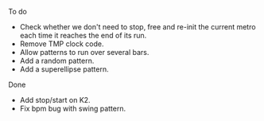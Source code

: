 To do

- Check whether we don't need to stop, free and re-init the current metro
  each time it reaches the end of its run.
- Remove TMP clock code.
- Allow patterns to run over several bars.
- Add a random pattern.
- Add a superellipse pattern.

Done

- Add stop/start on K2.
- Fix bpm bug with swing pattern.
